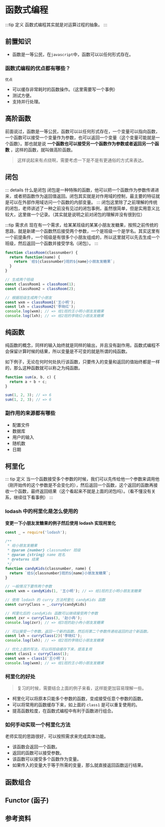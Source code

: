 # 函数式编程
:::tip 定义
函数式编程其实就是对运算过程的抽象。
:::

## 前置知识
- 函数是一等公民，在`javascript`中，函数可以以任何形式存在。

### 函数式编程的优点都有哪些？
`优点`
- 可以缓存非常耗时的函数操作。（这里需要写一个事例）
- 测试方便。
- 支持并行处理。

## 高阶函数
前面说过，函数是一等公民，函数可以以任何形式存在，一个变量可以指向函数，一个函数可以接受一个变量作为参数，也可以返回一个变量（这个变量可能就是一个函数）。那也就是说 **一个函数也可以接受另一个函数作为参数或者返回另一个函数** ，这样的函数，就叫做高阶函数。
> 这样说起来有点绕啊，需要考虑一下是不是有更通俗的方式来表达。

## 闭包
::: details 什么是闭包
闭包是一种特殊的函数，他可以把一个函数作为参数传递进来，或者把函数作为返回值返回。闭包其实就是对作用域的控制，最主要的特征就是可以在外部作用域访问一个函数的内部变量。
:::
闭包这里除了之前理解的传统的闭包，老师讲述了一种之前没有见过的闭包事例，虽然很简单，但是实用意义比较大，这里做一个记录。（其实就是说明之前对闭包的理解并没有很到位）

:::tip 需求点
现在有一个需求，给某某班级的某某小朋友发糖果，按照之前传统的思路，就是新建一个函数然后接受两个参数，一个是班级一个是学名。其实这里有一个前提条件，一个班级是有很多个小朋友组成的，所以这里就可以先去生成一个班级，然后返回一个函数并接受学名（闭包）。
:::
``` javascript
function classRoom(classnumber) {
  return function(name) {
    return `给${classnumber}班的${name}小朋友发糖果`;
  }
}

// 生成两个班级
const classRoom1 = classRoom(1);
const classRoom2 = classRoom(2);

// 根据班级生成两个小朋友
const wxm = classRoom1('王小明');
const lxh = classRoom2('李晓红');
console.log(wxm); // => 给1班的王小明小朋友发糖果
console.log(lxh); // => 给2班的李晓红小朋友发糖果
```
## 纯函数
纯函数的概念，同样的输入始终就是同样的输出，并且没有副作用。函数式编程不会保留计算时候的结果，所以变量是不可变的就是所谓的纯函数。

如下例子，无论在何时何处执行该函数，只要传入的变量和返回的值始终都是一样的，那么这种函数就可以称之为纯函数。
``` javascript
function sum(a, b, c) {
  return a + b + c;
}

sum(1, 2, 3); // => 6
sum(1, 2, 3); // => 6
```

### 副作用的来源都有哪些
- 配置文件
- 数据库
- 用户的输入
- 随机数
- 日期
## 柯里化
::: tip 定义
当一个函数接受多个参数的时候，我们可以先传给他一个参数来调用他（刚开始传的这个参数是不会变化的），然后返回一个函数，这个返回的函数再接收一个函数，最终返回结果（这个看起来不就是上面的闭包吗）。（看不懂没有关系，继续往下看事例）
:::
### lodash 中的柯里化是怎么使用的
**变更一下小朋友发糖果的例子然后使用 lodash 实现柯里化**
``` javascript {17,24,28,29}
const _ = require('lodash');

/**
 * 给小朋友发糖果
 * @param {number} classnumber 班级
 * @param {string} name 姓名
 * @returns 结果
 */
function candyKids(classnumber, name) {
  return `给${classnumber}班的${name}小朋友发糖果`;
}

// 一般情况下要传两个参数
const wxm = candyKids(1, '王小明'); // => 给1班的王小明小朋友发糖果

// 使用 lodash 的 curry 方法柯里化 candyKids 函数
const curryClass = _.curry(candyKids)

// 柯里化后的 candyKids 函数可以继续接受两个参数
const zxr = curryClass(3, '赵小冉');
console.log(zxr); // => 给3班的赵小冉小朋友发糖果

// 可以接受一个参数，返回一个新的函数，然后将第二个参数传递给返回的这个新函数。
const lxh = curryClass(2)('李晓红');
console.log(lxh); // => 给2班的李晓红小朋友发糖果

// 优化上面的写法，可以将班级缓存下来，提高复用
const class1 = curryClass(1);
const wxm = class1('王小明');
console.log(wxm); // => 给1班的王小明小朋友发糖果
```
### 柯里化的好处
> 复习的时候，需要结合上面的例子来看，这样能更加容易理解一些。
- 柯里化可以将原本只能多个参数的函数，变成接受任意个参数的函数。
- 可以将常用的函数缓存下来，如上面的 `class1` 是可以重复使用的。
- 提高函数粒度，在函数式编程中有利于函数进行组合。

### 如何手动实现一个柯里化方法
老师实现的思路很好，可以按照需求来完成具体功能。
- 该函数会返回一个函数。
- 返回的函数可以接受参数。
- 该函数可以接受多个函数作为变量。
- 如果传入的变量大于等于所需的变量，那么就直接返回函数运行结果。
## 函数组合


## Functor (函子) 


## 参考资料
